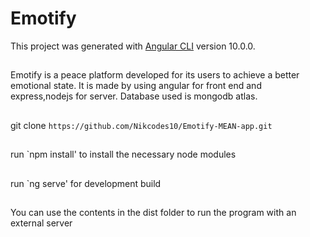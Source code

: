# Emotify
This project was generated with [Angular CLI](https://github.com/angular/angular-cli) version 10.0.0.

##
Emotify is a peace platform developed for its users to achieve a better emotional state.
It is made by using angular for front end and express,nodejs for server. Database used is mongodb atlas.

##
git clone `https://github.com/Nikcodes10/Emotify-MEAN-app.git`

##
run `npm install' to install the necessary node modules

##
run `ng serve' for development build

##
You can use the contents in the dist folder to run the program with an external server
